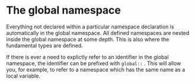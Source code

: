 <div id="the-global-namespace" class="section level1">

The global namespace
====================

Everything not declared within a particular namespace declaration is
automatically in the global namespace. All defined namespaces are nested
inside the global namespace at some depth. This is also where the
fundamental types are defined.

If there is ever a need to explictly refer to an identifier in the
global namespace, the identifier can be prefixed with `global::` . This
will allow you, for example, to refer to a namespace which has the same
name as a local variable.

</div>
